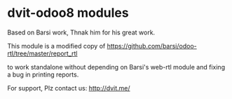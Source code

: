 dvit-odoo8 modules
==================

Based on Barsi work, Thnak him for his great work.

This module is a modified copy of https://github.com/barsi/odoo-rtl/tree/master/report_rtl 

to work standalone without depending on Barsi's web-rtl module and fixing a bug in printing reports.

For support, Plz contact us: http://dvit.me/